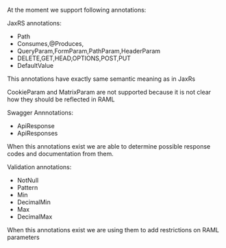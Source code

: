 At the moment we support following annotations:

JaxRS annotations:

 * Path
 * Consumes,@Produces,
 * QueryParam,FormParam,PathParam,HeaderParam
 * DELETE,GET,HEAD,OPTIONS,POST,PUT
 * DefaultValue
 
This annotations have exactly same semantic meaning as in JaxRs 

CookieParam and MatrixParam are not supported because it is not clear how they should be reflected in RAML

Swagger Annnotations:
 * ApiResponse
 * ApiResponses

When this annotations exist we are able to determine possible response codes and documentation from them.

Validation annotations:
 * NotNull
 * Pattern
 * Min
 * DecimalMin
 * Max
 * DecimalMax

When this annotations exist we are using them to add restrictions on RAML parameters 
